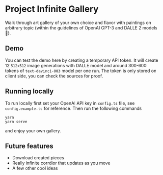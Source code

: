 # Project Infinite Gallery



Walk through art gallery of your own choice and flavor with paintings on arbitrary topic (within the guidelines of OpenAI GPT-3 and DALLE 2 models 🌝).

## Demo
You can test the demo here by creating a temporary API token. It will create 12 `512x512` image generations with DALLE model and around 300-600 tokens of `text-davinci-003` model per one run. The token is only stored on client side, you can check the sources for proof.

## Running locally
To run locally first set your OpenAI API key in `config.ts` file, see `config.example.ts` for reference. Then run the following commands
```
yarn
yarn serve
```
and enjoy your own gallery.

## Future features
* Download created pieces
* Really infinite corrdior that updates as you move
* A few other cool ideas